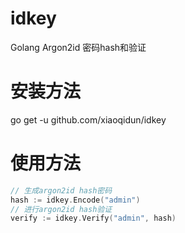 # idkey
Golang Argon2id 密码hash和验证
# 安装方法
go get -u github.com/xiaoqidun/idkey
# 使用方法
```go
// 生成argon2id hash密码
hash := idkey.Encode("admin")
// 进行argon2id hash验证
verify := idkey.Verify("admin", hash)
```
